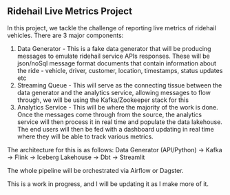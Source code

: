 ## Ridehail Live Metrics Project

In this project, we tackle the challenge of reporting live metrics of ridehail vehicles. There are 3 major components:
1. Data Generator - This is a fake data generator that will be producing messages to emulate ridehail service APIs responses. These will be json/noSql message format documents that contain information about the ride - vehicle, driver, customer, location, timestamps, status updates etc
2. Streaming Queue - This will serve as the connecting tissue between the data generator and the analytics service, allowing messages to flow through, we will be using the Kafka/Zookeeper stack for this
3. Analytics Service - This will be where the majority of the work is done. Once the messages come through from the source, the analytics service will then process it in real time and populate the data lakehouse. The end users will then be fed with a dashboard updating in real time where they will be able to track various metrics. 

The architecture for this is as follows:
Data Generator (API/Python) -> Kafka -> Flink -> Iceberg Lakehouse -> Dbt -> Streamlit

The whole pipeline will be orchestrated via Airflow or Dagster.

This is a work in progress, and I will be updating it as I make more of it.
